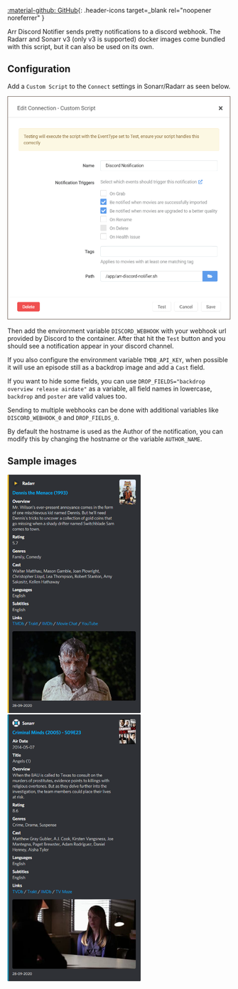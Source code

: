 [:material-github: GitHub](https://github.com/hotio/arr-discord-notifier){: .header-icons target=_blank rel="noopener noreferrer" }  

Arr Discord Notifier sends pretty notifications to a discord webhook. The Radarr and Sonarr v3 (only v3 is supported) docker images come bundled with this script, but it can also be used on its own.

## Configuration

Add a `Custom Script` to the `Connect` settings in Sonarr/Radarr as seen below.  

<img src="/img/arr-discord-notifier-config.png" alt="config-screen" height="500" width="500" style="border: 1px solid #6c5d53;">

Then add the environment variable `DISCORD_WEBHOOK` with your webhook url provided by Discord to the container. After that hit the `Test` button and you should see a notification appear in your discord channel.  

If you also configure the environment variable `TMDB_API_KEY`, when possible it will use an episode still as a backdrop image and add a `Cast` field.

If you want to hide some fields, you can use `DROP_FIELDS="backdrop overview release airdate"` as a variable, all field names in lowercase, `backdrop` and `poster` are valid values too.

Sending to multiple webhooks can be done with additional variables like `DISCORD_WEBHOOK_0` and `DROP_FIELDS_0`.

By default the hostname is used as the Author of the notification, you can modify this by changing the hostname or the variable `AUTHOR_NAME`.

## Sample images

<img src="/img/arr-discord-notifier-sample1.png" alt="sample-screen" width="300">
<img src="/img/arr-discord-notifier-sample2.png" alt="sample-screen" width="300">
